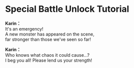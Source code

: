 # Special Battle Unlock Tutorial

  
**Karin：**  
It's an emergency!  
A new monster has appeared on the scene,  
far stronger than those we've seen so far!  
  
**Karin：**  
Who knows what chaos it could cause...?  
I beg you all! Please lend us your strength!  
